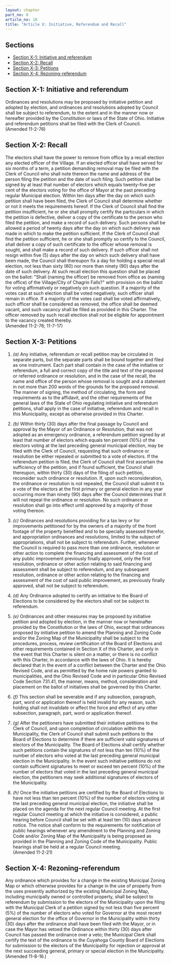 ```yaml
---
layout: chapter
part_no: 0
article_no: 10
title: "Article X: Initiative, Referendum and Recall"
---
```


## Sections

* [Section X-1: Initiative and referendum](#section-x-1-initiative-and-referendum)
* [Section X-2: Recall](#section-x-2-recall)
* [Section X-3: Petitions](#section-x-3-petitions)
* [Section X-4: Rezoning-referendum](#section-x-4-rezoning-referendum)

## Section X-1: Initiative and referendum

Ordinances and resolutions may be proposed by initiative petition and adopted by
election, and ordinances and resolutions adopted by Council shall be subject to
referendum, to the extent and in the manner now or hereafter provided by the
Constitution or laws of the State of Ohio. Initiative and referendum petitions
shall be filed with the Clerk of Council.\
(Amended 11-2-76)

## Section X-2: Recall

The electors shall have the power to remove from office by a recall election any
elected officer of the Village. If an elected officer shall have served for six
months of a term, a petition demanding removal may be filed with the Clerk of
Council who shall note thereon the name and address of the person filing the
petition and the date of such filing. Such petition shall be signed by at least
that number of electors which equals twenty-five per cent of the electors voting
for the office of Mayor at the past preceding regular Municipal election. Within
ten days after the day on which such petition shall have been filed, the Clerk
of Council shall determine whether or not it meets the requirements hereof. If
the Clerk of Council shall find the petition insufficient, he or she shall
promptly certify the particulars in which the petition is defective, deliver a
copy of the certificate to the person who filed the petition, and make a record
of such delivery. Such persons shall be allowed a period of twenty days after
the day on which such delivery was made in which to make the petition
sufficient. If the Clerk of Council shall find the petition sufficient, he or
she shall promptly so certify to the Council, shall deliver a copy of such
certificate to the officer whose removal is sought, and shall make a record of
such delivery. If such officer shall not resign within five (5) days after the
day on which such delivery shall have been made, the Council shall thereupon fix
a day for holding a special recall election, not less than sixty (60) nor more
than ninety (90) days after the date of such delivery. At such recall election
this question shall be placed on the ballot: "Shall (naming the officer) be
removed from office as (naming the office) of the Village/City of Chagrin
Falls?" with provision on the ballot for voting affirmatively or negatively on
such question. If a majority of the votes cast at such election shall be voted
negatively, such officer shall remain in office. If a majority of the votes cast
shall be voted affirmatively, such officer shall be considered as removed, the
office shall be deemed vacant, and such vacancy shall be filled as provided in
this Charter. The officer removed by such recall election shall not be eligible
for appointment to the vacancy created thereby.\
(Amended 11-2-76; 11-7-17)

## Section X-3: Petitions

1. _(a)_ Any initiative, referendum or recall petition may be circulated in
separate parts, but the separate parts shall be bound together and filed as one
instrument. Each part shall contain in the case of the initiative or referendum,
a full and correct copy of the title and text of the proposed or referred
ordinance or resolution, and in the case of the recall, the name and office of
the person whose removal is sought and a statement in not more than 200 words of
the grounds for the proposed removal. The manner of signing, the method of
circulating, the form and requirements as to the affidavit, and the other
requirements of the general laws of the State of Ohio regulating initiative and
referendum petitions, shall apply in the case of initiative, referendum and
recall in this Municipality, except as otherwise provided in this Charter.

2. _(b)_ Within thirty (30) days after the final passage by Council and approval
by the Mayor of an Ordinance or Resolution, that was not adopted as an emergency
ordinance, a referendum petition signed by at least that number of electors
which equals ten percent (10%) of the electors voting at the last preceding
general municipal election, may be filed with the Clerk of Council, requesting
that such ordinance or resolution be either repealed or submitted to a vote of
electors. If the referendum petition is filed, the Clerk of Council shall first
ascertain the sufficiency of the petition, and if found sufficient, the Council
shall thereupon, within thirty (30) days of the filing of such petition,
reconsider such ordinance or resolution. If, upon such reconsideration, the
ordinance or resolution is not repealed, the Council shall submit it to a vote
of the electors at the first primary or general election in any year occurring
more than ninety (90) days after the Council determines that it will not repeal
the ordinance or resolution. No such ordinance or resolution shall go into
effect until approved by a majority of those voting thereon.

3. _(c)_ Ordinances and resolutions providing for a tax levy or for improvements
petitioned for by the owners of a majority of the front footage of the property
benefited and to be specially assessed therefor, and appropriation ordinances
and resolutions, limited to the subject of appropriations, shall not be subject
to referendum. Further, whenever the Council is required to pass more than one
ordinance, resolution or other action to complete the financing and assessment
of the cost of any public improvement previously finally approved, only the
first resolution, ordinance or other action relating to said financing and
assessment shall be subject to referendum, and any subsequent resolution,
ordinance or other action relating to the financing and assessment of the cost
of said public improvement, as previously finally approved, shall not be subject
to referendum.

4. _(d)_ Any Ordinance adopted to certify an initiative to the Board of
Elections to be considered by the electors shall not be subject to referendum.

5. _(e)_ Ordinances and other measures may be proposed by initiative petition
and adopted by election, in the manner now or hereinafter provided by the
Constitution or the laws of Ohio, except that ordinances proposed by initiative
petition to amend the Planning and Zoning Code and/or the Zoning Map of the
Municipality shall be subject to the procedures, process, review certification
of the Board of Elections and other requirements contained in Section X of this
Charter, and only in the event that this Charter is silent on a matter, or there
is no conflict with this Charter, in accordance with the laws of Ohio. It is
hereby declared that in the event of a conflict between the Charter and the Ohio
Revised Code, and as permitted by the home rule powers granted to
municipalities, and the Ohio Revised Code and in particular Ohio Revised Code
Section 731.41, the manner, means, method, consideration and placement on the
ballot of initiatives shall be governed by this Charter.

6. _(f)_ This section shall be severable and if any subsection, paragraph, part,
word or application thereof is held invalid for any reason, such holding shall
not invalidate or affect the force and effect of any other subsection,
paragraph, part, word or application thereof.

7. _(g)_ After the petitioners have submitted their initiative petitions to the
Clerk of Council, and upon completion of circulation within the Municipality,
the Clerk of Council shall submit such petitions to the Board of Elections to
determine if there are sufficient valid signatures of electors of the
Municipality. The Board of Elections shall certify whether such petitions
contain the signatures of not less than ten (10%) of the number of electors who
voted at the last preceding general municipal election in the Municipality. In
the event such initiative petitions do not contain sufficient signatures to meet
or exceed ten percent (10%) of the number of electors that voted in the last
preceding general municipal election, the petitioners may seek additional
signatures of electors of the Municipality.

8. _(h)_ Once the initiative petitions are certified by the Board of Elections
to have not less than ten percent (10%) of the number of electors voting at the
last preceding general municipal election, the initiative shall be placed on the
agenda for the next regular Council meeting. At the first regular Council
meeting at which the initiative is considered, a public hearing before Council
shall be set with at least ten (10) days advance notice. The notice shall
conform to the requirements for notification of public hearings whenever any
amendment to the Planning and Zoning Code and/or Zoning Map of the Municipality
is being proposed as provided in the Planning and Zoning Code of the
Municipality. Public hearings shall be held at a regular Council meeting.\
(Amended 11-2-21)

## Section X-4: Rezoning-referendum

Any ordinance which provides for a change in the existing Municipal Zoning Map
or which otherwise provides for a change in the use of property from the uses
presently authorized by the existing Municipal Zoning Map, including municipally
owned or controlled property, shall be subject to referendum by submission to
the electors of the Municipality upon the filing with the Municipal Clerk of a
petition signed by not less than five percent (5%) of the number of electors who
voted for Governor at the most recent general election for the office of
Governor in the Municipality within thirty (30) days after the ordinance shall
have been filed with the Mayor, or in case the Mayor has vetoed the Ordinance
within thirty (30) days after Council has passed the ordinance over a veto; the
Municipal Clerk shall certify the text of the ordinance to the Cuyahoga County
Board of Elections for submission to the electors of the Municipality for
rejection or approval at the next succeeding general, primary or special
election in the Municipality.\
(Amended 11-8-16.)

